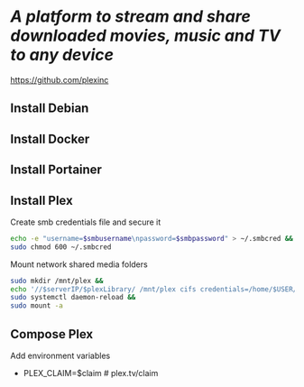 # *A platform to stream and share downloaded movies, music and TV to any device*
https://github.com/plexinc
## Install Debian
## Install Docker
## Install Portainer
## Install Plex
Create smb credentials file and secure it
```sh
echo -e "username=$smbusername\npassword=$smbpassword" > ~/.smbcred &&
sudo chmod 600 ~/.smbcred
```
Mount network shared media folders
```sh
sudo mkdir /mnt/plex &&
echo '//$serverIP/$plexLibrary/ /mnt/plex cifs credentials=/home/$USER/.smbcred 0 0' | sudo tee -a /etc/fstab &&
sudo systemctl daemon-reload &&
sudo mount -a
```
## Compose Plex
Add environment variables
- PLEX_CLAIM=$claim # plex.tv/claim
